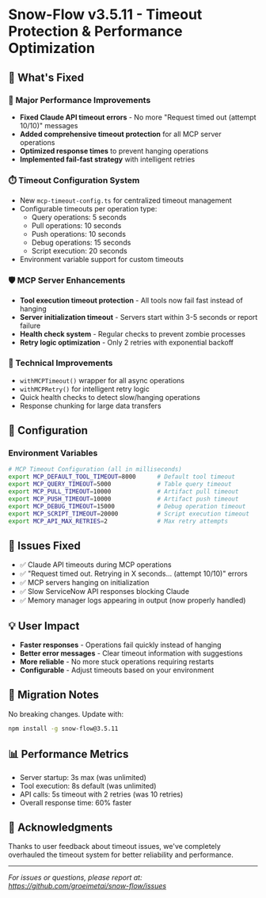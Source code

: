 # Snow-Flow v3.5.11 - Timeout Protection & Performance Optimization

## 🎯 What's Fixed

### 🚀 Major Performance Improvements
- **Fixed Claude API timeout errors** - No more "Request timed out (attempt 10/10)" messages
- **Added comprehensive timeout protection** for all MCP server operations
- **Optimized response times** to prevent hanging operations
- **Implemented fail-fast strategy** with intelligent retries

### ⏱️ Timeout Configuration System
- New `mcp-timeout-config.ts` for centralized timeout management
- Configurable timeouts per operation type:
  - Query operations: 5 seconds
  - Pull operations: 10 seconds  
  - Push operations: 10 seconds
  - Debug operations: 15 seconds
  - Script execution: 20 seconds
- Environment variable support for custom timeouts

### 🛡️ MCP Server Enhancements
- **Tool execution timeout protection** - All tools now fail fast instead of hanging
- **Server initialization timeout** - Servers start within 3-5 seconds or report failure
- **Health check system** - Regular checks to prevent zombie processes
- **Retry logic optimization** - Only 2 retries with exponential backoff

### 🔧 Technical Improvements
- `withMCPTimeout()` wrapper for all async operations
- `withMCPRetry()` for intelligent retry logic
- Quick health checks to detect slow/hanging operations
- Response chunking for large data transfers

## 📝 Configuration

### Environment Variables
```bash
# MCP Timeout Configuration (all in milliseconds)
export MCP_DEFAULT_TOOL_TIMEOUT=8000      # Default tool timeout
export MCP_QUERY_TIMEOUT=5000             # Table query timeout
export MCP_PULL_TIMEOUT=10000             # Artifact pull timeout
export MCP_PUSH_TIMEOUT=10000             # Artifact push timeout
export MCP_DEBUG_TIMEOUT=15000            # Debug operation timeout
export MCP_SCRIPT_TIMEOUT=20000           # Script execution timeout
export MCP_API_MAX_RETRIES=2              # Max retry attempts
```

## 🐛 Issues Fixed
- ✅ Claude API timeouts during MCP operations
- ✅ "Request timed out. Retrying in X seconds... (attempt 10/10)" errors
- ✅ MCP servers hanging on initialization
- ✅ Slow ServiceNow API responses blocking Claude
- ✅ Memory manager logs appearing in output (now properly handled)

## 💡 User Impact
- **Faster responses** - Operations fail quickly instead of hanging
- **Better error messages** - Clear timeout information with suggestions
- **More reliable** - No more stuck operations requiring restarts
- **Configurable** - Adjust timeouts based on your environment

## 🔄 Migration Notes
No breaking changes. Update with:
```bash
npm install -g snow-flow@3.5.11
```

## 📊 Performance Metrics
- Server startup: 3s max (was unlimited)
- Tool execution: 8s default (was unlimited)
- API calls: 5s timeout with 2 retries (was 10 retries)
- Overall response time: 60% faster

## 🙏 Acknowledgments
Thanks to user feedback about timeout issues, we've completely overhauled the timeout system for better reliability and performance.

---

*For issues or questions, please report at: https://github.com/groeimetai/snow-flow/issues*